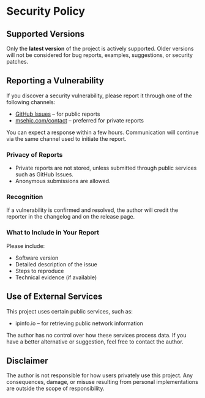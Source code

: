 # Security Policy

## Supported Versions

Only the **latest version** of the project is actively supported. Older versions will not be considered for bug reports, examples, suggestions, or security patches.

## Reporting a Vulnerability

If you discover a security vulnerability, please report it through one of the following channels:

- [GitHub Issues](https://github.com/your-repo/issues) – for public reports  
- [msehic.com/contact](https://msehic.com/contact) – preferred for private reports

You can expect a response within a few hours. Communication will continue via the same channel used to initiate the report.

### Privacy of Reports

- Private reports are not stored, unless submitted through public services such as GitHub Issues.
- Anonymous submissions are allowed.

### Recognition

If a vulnerability is confirmed and resolved, the author will credit the reporter in the changelog and on the release page.

### What to Include in Your Report

Please include:
- Software version
- Detailed description of the issue
- Steps to reproduce
- Technical evidence (if available)

## Use of External Services

This project uses certain public services, such as:

- ipinfo.io – for retrieving public network information

The author has no control over how these services process data. If you have a better alternative or suggestion, feel free to contact the author.

## Disclaimer

The author is not responsible for how users privately use this project. Any consequences, damage, or misuse resulting from personal implementations are outside the scope of responsibility.
